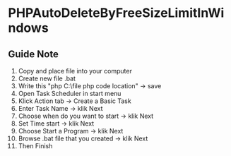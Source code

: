 # PHPAutoDeleteByFreeSizeLimitInWindows

## Guide Note
1. Copy and place file into your computer
2. Create new file .bat
3. Write this "php C:\file php code location\" -> save
4. Open Task Scheduler in start menu
5. Klick Action tab -> Create a Basic Task
6. Enter Task Name -> klik Next
7. Choose when do you want to start -> klik Next
8. Set Time start -> klik Next
9. Choose Start a Program -> klik Next
10. Browse .bat file that you created -> klik Next
11. Then Finish
